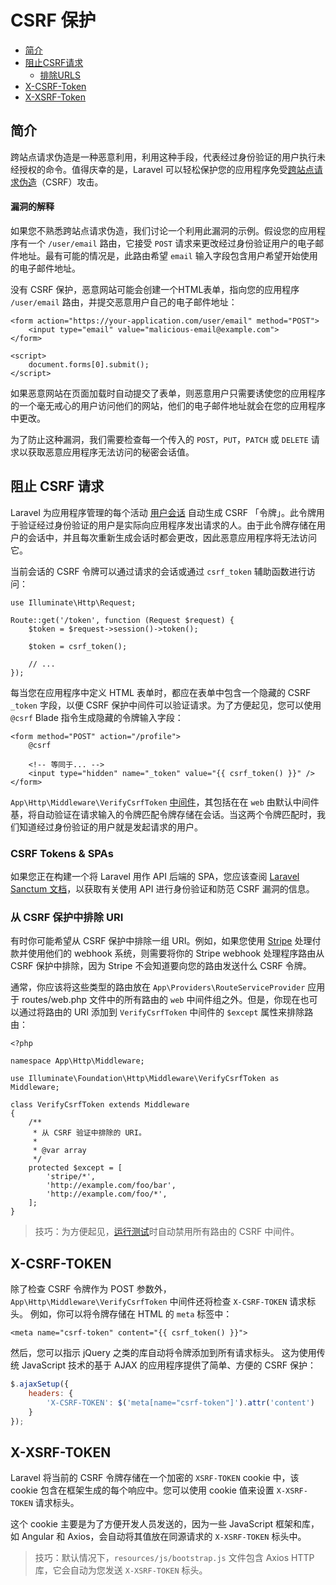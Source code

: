 # CSRF 保护

- [简介](#csrf-introduction)
- [阻止CSRF请求](#preventing-csrf-requests)
    - [排除URLS](#csrf-excluding-uris)
- [X-CSRF-Token](#csrf-x-csrf-token)
- [X-XSRF-Token](#csrf-x-xsrf-token)

<a name="csrf-introduction"></a>
## 简介

跨站点请求伪造是一种恶意利用，利用这种手段，代表经过身份验证的用户执行未经授权的命令。值得庆幸的是，Laravel 可以轻松保护您的应用程序免受[跨站点请求伪造](https://en.wikipedia.org/wiki/Cross-site_request_forgery)（CSRF）攻击。

<a name="csrf-explanation"></a>
#### 漏洞的解释

如果您不熟悉跨站点请求伪造，我们讨论一个利用此漏洞的示例。假设您的应用程序有一个  `/user/email` 路由，它接受 `POST` 请求来更改经过身份验证用户的电子邮件地址。最有可能的情况是，此路由希望 `email` 输入字段包含用户希望开始使用的电子邮件地址。

没有 CSRF 保护，恶意网站可能会创建一个HTML表单，指向您的应用程序 `/user/email` 路由，并提交恶意用户自己的电子邮件地址：

```blade
<form action="https://your-application.com/user/email" method="POST">
    <input type="email" value="malicious-email@example.com">
</form>

<script>
    document.forms[0].submit();
</script>
```

如果恶意网站在页面加载时自动提交了表单，则恶意用户只需要诱使您的应用程序的一个毫无戒心的用户访问他们的网站，他们的电子邮件地址就会在您的应用程序中更改。

为了防止这种漏洞，我们需要检查每一个传入的 `POST`，`PUT`，`PATCH` 或 `DELETE` 请求以获取恶意应用程序无法访问的秘密会话值。

<a name="阻止CSRF请求"></a>
## 阻止 CSRF 请求

Laravel 为应用程序管理的每个活动 [用户会话](/docs/laravel/9.x/session) 自动生成 CSRF 「令牌」。此令牌用于验证经过身份验证的用户是实际向应用程序发出请求的人。由于此令牌存储在用户的会话中，并且每次重新生成会话时都会更改，因此恶意应用程序将无法访问它。

当前会话的 CSRF 令牌可以通过请求的会话或通过 `csrf_token` 辅助函数进行访问：

    use Illuminate\Http\Request;

    Route::get('/token', function (Request $request) {
        $token = $request->session()->token();

        $token = csrf_token();

        // ...
    });

每当您在应用程序中定义 HTML 表单时，都应在表单中包含一个隐藏的 CSRF `_token` 字段，以便 CSRF 保护中间件可以验证请求。为了方便起见，您可以使用 `@csrf` Blade 指令生成隐藏的令牌输入字段：

```blade
<form method="POST" action="/profile">
    @csrf

    <!-- 等同于... -->
    <input type="hidden" name="_token" value="{{ csrf_token() }}" />
</form>
```

`App\Http\Middleware\VerifyCsrfToken` [中间件](/docs/laravel/9.x/middleware)，其包括在在 `web` 由默认中间件基，将自动验证在请求输入的令牌匹配令牌存储在会话。当这两个令牌匹配时，我们知道经过身份验证的用户就是发起请求的用户。

<a name="csrf-tokens-and-spas"></a>
### CSRF Tokens & SPAs

如果您正在构建一个将 Laravel 用作 API 后端的 SPA，您应该查阅 [Laravel Sanctum 文档](/docs/laravel/9.x/sanctum)，以获取有关使用 API 进行身份验证和防范 CSRF 漏洞的信息。


<a name="csrf-excluding-uris"></a>
### 从 CSRF 保护中排除 URI

有时你可能希望从 CSRF 保护中排除一组 URI。例如，如果您使用 [Stripe](https://stripe.com) 处理付款并使用他们的 webhook 系统，则需要将你的 Stripe webhook 处理程序路由从 CSRF 保护中排除，因为 Stripe 不会知道要向您的路由发送什么 CSRF 令牌。

通常，你应该将这些类型的路由放在 `App\Providers\RouteServiceProvider` 应用于 routes/web.php 文件中的所有路由的 `web` 中间件组之外。但是，你现在也可以通过将路由的 URI 添加到 `VerifyCsrfToken` 中间件的 `$except` 属性来排除路由：

    <?php

    namespace App\Http\Middleware;

    use Illuminate\Foundation\Http\Middleware\VerifyCsrfToken as Middleware;

    class VerifyCsrfToken extends Middleware
    {
        /**
         * 从 CSRF 验证中排除的 URI。
         *
         * @var array
         */
        protected $except = [
            'stripe/*',
            'http://example.com/foo/bar',
            'http://example.com/foo/*',
        ];
    }

> 技巧：为方便起见，[运行测试](/docs/laravel/9.x/testing)时自动禁用所有路由的 CSRF 中间件。

<a name="csrf-x-csrf-token"></a>
## X-CSRF-TOKEN

除了检查 CSRF 令牌作为 POST 参数外，`App\Http\Middleware\VerifyCsrfToken` 中间件还将检查 `X-CSRF-TOKEN` 请求标头。 例如，你可以将令牌存储在 HTML 的 `meta` 标签中：

```blade
<meta name="csrf-token" content="{{ csrf_token() }}">
```

然后，您可以指示 jQuery 之类的库自动将令牌添加到所有请求标头。 这为使用传统 JavaScript 技术的基于 AJAX 的应用程序提供了简单、方便的 CSRF 保护：

```js
$.ajaxSetup({
    headers: {
        'X-CSRF-TOKEN': $('meta[name="csrf-token"]').attr('content')
    }
});
```



<a name="csrf-x-xsrf-token"></a>
## X-XSRF-TOKEN

Laravel 将当前的 CSRF 令牌存储在一个加密的 `XSRF-TOKEN` cookie 中，该 cookie 包含在框架生成的每个响应中。您可以使用 cookie 值来设置 `X-XSRF-TOKEN` 请求标头。

这个 cookie 主要是为了方便开发人员发送的，因为一些 JavaScript 框架和库，如 Angular 和 Axios，会自动将其值放在同源请求的 `X-XSRF-TOKEN` 标头中。

> 技巧：默认情况下，`resources/js/bootstrap.js` 文件包含 Axios HTTP 库，它会自动为您发送 `X-XSRF-TOKEN` 标头。
